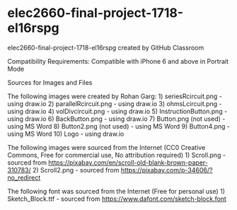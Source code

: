 # elec2660-final-project-1718-el16rspg
elec2660-final-project-1718-el16rspg created by GitHub Classroom

Compatibility Requirements: Compatible with iPhone 6 and above in Portrait Mode

Sources for Images and Files
 
  The following images were created by Rohan Garg:
    1) seriesRcircuit.png - using draw.io
    2) parallelRcircuit.png - using draw.io
    3) ohmsLcircuit.png - using draw.io
    4) volDivcircuit.png - using draw.io
    5) InstructionButton.png - using draw.io
    6) BackButton.png - using draw.io
    7) Button.png (not used) - using MS Word
    8) Button2.png (not used) - using MS Word
    9) Button4.png - using MS Word
    10) Logo - using draw.io
 
  The following images were sourced from the Internet (CC0 Creative Commons, Free for commercial use, No attribution required)
    1) Scroll.png - sourced from https://pixabay.com/en/scroll-old-blank-brown-paper-310783/
    2) Scroll2.png - sourced from https://pixabay.com/p-34606/?no_redirect
 
  The following font was sourced from the Internet (Free for personal use)
    1) Sketch_Block.ttf - sourced from https://www.dafont.com/sketch-block.font
 

